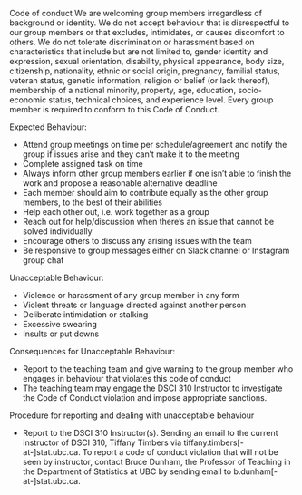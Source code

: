 Code of conduct
We are welcoming group members irregardless of background or identity. We do not accept behaviour that is disrespectful to our group members or that excludes, intimidates, or causes discomfort to others. We do not tolerate discrimination or harassment based on characteristics that include but are not limited to, gender identity and expression, sexual orientation, disability, physical appearance, body size, citizenship, nationality, ethnic or social origin, pregnancy, familial status, veteran status, genetic information, religion or belief (or lack thereof), membership of a national minority, property, age, education, socio-economic status, technical choices, and experience level. Every group member is required to conform to this Code of Conduct. 

Expected Behaviour:
- Attend group meetings on time per schedule/agreement and notify the group if issues arise and they can’t make it to the meeting
- Complete assigned task on time
- Always inform other group members earlier if one isn’t able to finish the work and propose a reasonable alternative deadline
- Each member should aim to contribute equally as the other group members, to the best of their abilities
- Help each other out, i.e. work together as a group
- Reach out for help/discussion when there’s an issue that cannot be solved individually
- Encourage others to discuss any arising issues with the team
- Be responsive to group messages either on Slack channel or Instagram group chat

Unacceptable Behaviour:
- Violence or harassment of any group member in any form
- Violent threats or language directed against another person
- Deliberate intimidation or stalking
- Excessive swearing
- Insults or put downs

Consequences for Unacceptable Behaviour:
- Report to the teaching team and give warning to the group member who engages in behaviour that violates this code of conduct
- The teaching team may engage the DSCI 310 Instructor to investigate the Code of Conduct violation and impose appropriate sanctions.

Procedure for reporting and dealing with unacceptable behaviour
- Report to the DSCI 310 Instructor(s). Sending an email to the current instructor of DSCI 310, Tiffany Timbers via tiffany.timbers[-at-]stat.ubc.ca. To report a code of conduct violation that will not be seen by instructor, contact Bruce Dunham, the Professor of Teaching in the Department of Statistics at UBC by sending email to b.dunham[-at-]stat.ubc.ca.

